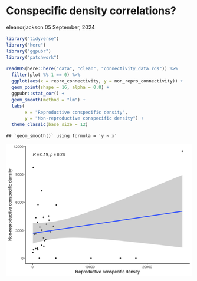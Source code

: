 Conspecific density correlations?
================
eleanorjackson
05 September, 2024

``` r
library("tidyverse")
library("here")
library("ggpubr")
library("patchwork")
```

``` r
readRDS(here::here("data", "clean", "connectivity_data.rds")) %>%
  filter(plot %% 1 == 0) %>%  
  ggplot(aes(x = repro_connectivity, y = non_repro_connectivity)) +
  geom_point(shape = 16, alpha = 0.8) +
  ggpubr::stat_cor() +
  geom_smooth(method = "lm") +
  labs(
       x = "Reproductive conspecific density", 
       y = "Non-reproductive conspecific density") +
  theme_classic(base_size = 12)
```

    ## `geom_smooth()` using formula = 'y ~ x'

![](figures/2024-02-16_density-pairs/unnamed-chunk-1-1.png)<!-- -->
